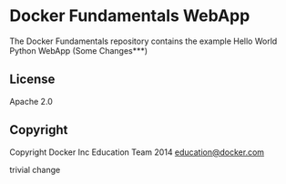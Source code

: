Docker Fundamentals WebApp
==========================

The Docker Fundamentals repository contains the example Hello World Python WebApp (Some Changes***)

## License

Apache 2.0

## Copyright

Copyright Docker Inc Education Team 2014 <education@docker.com>


trivial change
